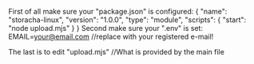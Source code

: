 First of all make sure your "package.json" is configured:
{
  "name": "storacha-linux",
  "version": "1.0.0",
  "type": "module",
  "scripts": {
    "start": "node upload.mjs"
  }
}
Second make sure your ".env" is set:
EMAIL=your@email.com //replace with your registered e-mail!

The last is to edit "upload.mjs" //What is provided by the main file
